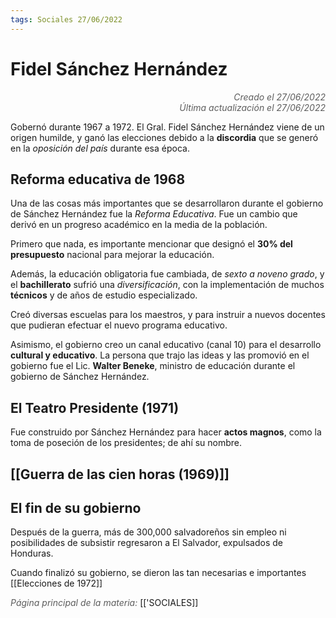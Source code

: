 ```yaml
---
tags: Sociales 27/06/2022
---
```


# Fidel Sánchez Hernández
<div style="text-align: right; opacity: 0.7; font-style: italic;">Creado el 27/06/2022</div>
<div style="text-align: right; opacity: 0.7; font-style: italic;">Última actualización el 27/06/2022</div>

Gobernó durante 1967 a 1972. El Gral. Fidel Sánchez Hernández viene de un origen humilde, y ganó las elecciones debido a la **discordia** que se generó en la *oposición del país* durante esa época.

## Reforma educativa de 1968

Una de las cosas más importantes que se desarrollaron durante el gobierno de Sánchez Hernández fue la *Reforma Educativa*. Fue un cambio que derivó en un progreso académico en la media de la población.

Primero que nada, es importante mencionar que designó el **30% del presupuesto** nacional para mejorar la educación.

Además, la educación obligatoria fue cambiada, de *sexto a noveno grado*, y el **bachillerato** sufrió una *diversificación*, con la implementación de muchos **técnicos** y de años de estudio especializado.

Creó diversas escuelas para los maestros, y para instruir a nuevos docentes que pudieran efectuar el nuevo programa educativo.

Asimismo, el gobierno creo un canal educativo (canal 10) para el desarrollo **cultural y educativo**. La persona que trajo las ideas y las promovió en el gobierno fue el Lic. **Walter Beneke**, ministro de educación durante el gobierno de Sánchez Hernández.

## El Teatro Presidente (1971)

Fue construido por Sánchez Hernández para hacer **actos magnos**, como la toma de poseción de los presidentes; de ahí su nombre.

## [[Guerra de las cien horas (1969)]]

## El fin de su gobierno

Después de la guerra, más de 300,000 salvadoreños sin empleo ni posibilidades de subsistir regresaron a El Salvador, expulsados de Honduras.

Cuando finalizó su gobierno, se dieron las tan necesarias e importantes [[Elecciones de 1972]]

<span style="opacity: 0.7; font-style: italic;">Página principal de la materia:</span> [['SOCIALES]]